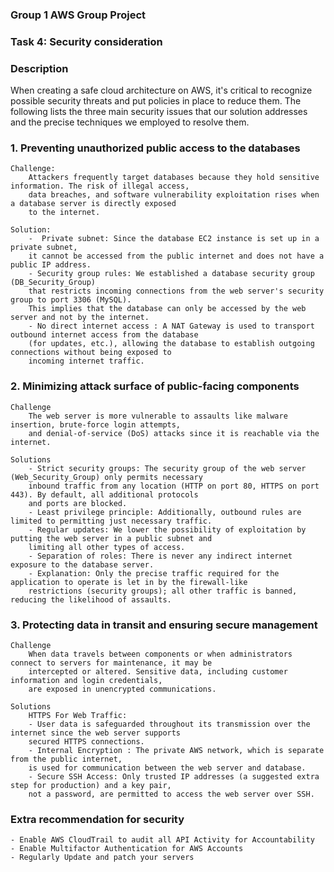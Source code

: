 ### Group 1 AWS Group Project

### Task 4: Security consideration 

### Description 
When creating a safe cloud architecture on AWS, it's critical to recognize possible security threats and put policies in place to reduce them. The following lists the three main security issues that our solution addresses and the precise techniques we employed to resolve them.


### 1. Preventing unauthorized public access to the databases 

    Challenge:
        Attackers frequently target databases because they hold sensitive information. The risk of illegal access, 
        data breaches, and software vulnerability exploitation rises when a database server is directly exposed 
        to the internet.

    Solution:
        -  Private subnet: Since the database EC2 instance is set up in a private subnet, 
        it cannot be accessed from the public internet and does not have a public IP address.
        - Security group rules: We established a database security group (DB_Security_Group) 
        that restricts incoming connections from the web server's security group to port 3306 (MySQL). 
        This implies that the database can only be accessed by the web server and not by the internet.
        - No direct internet access : A NAT Gateway is used to transport outbound internet access from the database 
        (for updates, etc.), allowing the database to establish outgoing connections without being exposed to 
        incoming internet traffic.

### 2. Minimizing attack surface of public-facing components

    Challenge 
        The web server is more vulnerable to assaults like malware insertion, brute-force login attempts, 
        and denial-of-service (DoS) attacks since it is reachable via the internet.

    Solutions 
        - Strict security groups: The security group of the web server (Web_Security_Group) only permits necessary 
        inbound traffic from any location (HTTP on port 80, HTTPS on port 443). By default, all additional protocols 
        and ports are blocked.
        - Least privilege principle: Additionally, outbound rules are limited to permitting just necessary traffic.
        - Regular updates: We lower the possibility of exploitation by putting the web server in a public subnet and 
        limiting all other types of access.
        - Separation of roles: There is never any indirect internet exposure to the database server.
        - Explanation: Only the precise traffic required for the application to operate is let in by the firewall-like 
        restrictions (security groups); all other traffic is banned, reducing the likelihood of assaults.

### 3. Protecting data in transit and ensuring secure management
    Challenge 
        When data travels between components or when administrators connect to servers for maintenance, it may be 
        intercepted or altered. Sensitive data, including customer information and login credentials, 
        are exposed in unencrypted communications.

    Solutions 
        HTTPS For Web Traffic: 
        - User data is safeguarded throughout its transmission over the internet since the web server supports 
        secured HTTPS connections.
        - Internal Encryption : The private AWS network, which is separate from the public internet, 
        is used for communication between the web server and database.
        - Secure SSH Access: Only trusted IP addresses (a suggested extra step for production) and a key pair, 
        not a password, are permitted to access the web server over SSH.


### Extra recommendation for security 
    - Enable AWS CloudTrail to audit all API Activity for Accountability
    - Enable Multifactor Authentication for AWS Accounts 
    - Regularly Update and patch your servers 
